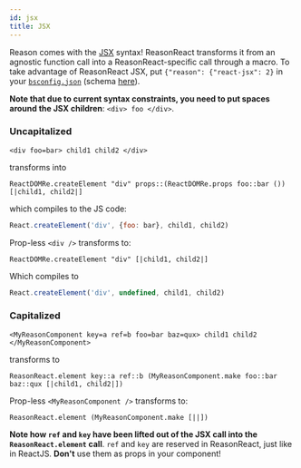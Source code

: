 ```yaml
---
id: jsx
title: JSX
---
```

Reason comes with the [JSX](https://reasonml.github.io/guide/language/jsx) syntax! ReasonReact transforms it from an agnostic function call into a ReasonReact-specific call through a macro. To take advantage of ReasonReact JSX, put `{"reason": {"react-jsx": 2}` in your [`bsconfig.json`](http://bucklescript.github.io/bucklescript/Manual.html#_bucklescript_build_system_code_bsb_code) (schema [here](http://bucklescript.github.io/bucklescript/docson/#build-schema.json)).

**Note that due to current syntax constraints, you need to put spaces around the JSX children**: `<div> foo </div>`.

### Uncapitalized

```reason
<div foo=bar> child1 child2 </div>
```

transforms into

```reason
ReactDOMRe.createElement "div" props::(ReactDOMRe.props foo::bar ()) [|child1, child2|]
```

which compiles to the JS code:

```js
React.createElement('div', {foo: bar}, child1, child2)
```

Prop-less `<div />` transforms to:

```reason
ReactDOMRe.createElement "div" [|child1, child2|]
```

Which compiles to

```js
React.createElement('div', undefined, child1, child2)
```

### Capitalized

```reason
<MyReasonComponent key=a ref=b foo=bar baz=qux> child1 child2 </MyReasonComponent>
```

transforms to

```reason
ReasonReact.element key::a ref::b (MyReasonComponent.make foo::bar baz::qux [|child1, child2|])
```

Prop-less `<MyReasonComponent />` transforms to:

```reason
ReasonReact.element (MyReasonComponent.make [||])
```

**Note how `ref` and `key` have been lifted out of the JSX call into the `ReasonReact.element` call**. `ref` and `key` are reserved in ReasonReact, just like in ReactJS. **Don't** use them as props in your component!
